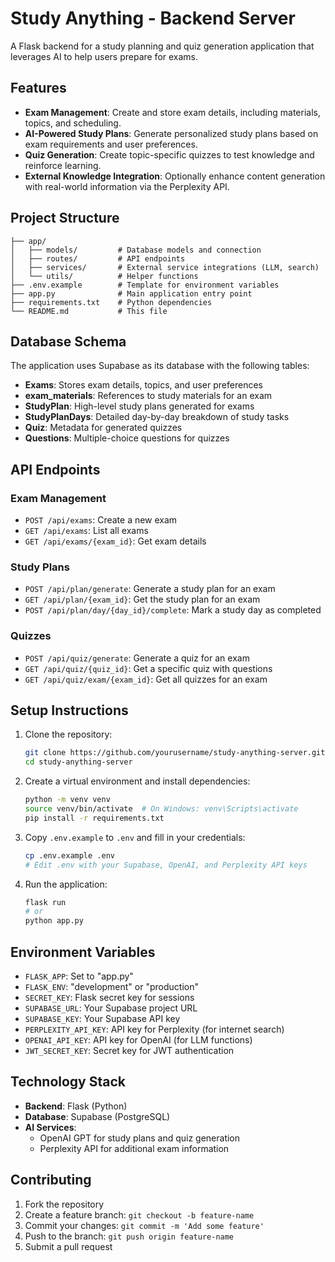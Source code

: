 # Study Anything - Backend Server

A Flask backend for a study planning and quiz generation application that leverages AI to help users prepare for exams.

## Features

- **Exam Management**: Create and store exam details, including materials, topics, and scheduling.
- **AI-Powered Study Plans**: Generate personalized study plans based on exam requirements and user preferences.
- **Quiz Generation**: Create topic-specific quizzes to test knowledge and reinforce learning.
- **External Knowledge Integration**: Optionally enhance content generation with real-world information via the Perplexity API.

## Project Structure

```
├── app/
│   ├── models/         # Database models and connection
│   ├── routes/         # API endpoints
│   ├── services/       # External service integrations (LLM, search)
│   └── utils/          # Helper functions
├── .env.example        # Template for environment variables
├── app.py              # Main application entry point
├── requirements.txt    # Python dependencies
└── README.md           # This file
```

## Database Schema

The application uses Supabase as its database with the following tables:

- **Exams**: Stores exam details, topics, and user preferences
- **exam_materials**: References to study materials for an exam
- **StudyPlan**: High-level study plans generated for exams
- **StudyPlanDays**: Detailed day-by-day breakdown of study tasks
- **Quiz**: Metadata for generated quizzes
- **Questions**: Multiple-choice questions for quizzes

## API Endpoints

### Exam Management
- `POST /api/exams`: Create a new exam
- `GET /api/exams`: List all exams
- `GET /api/exams/{exam_id}`: Get exam details

### Study Plans
- `POST /api/plan/generate`: Generate a study plan for an exam
- `GET /api/plan/{exam_id}`: Get the study plan for an exam
- `POST /api/plan/day/{day_id}/complete`: Mark a study day as completed

### Quizzes
- `POST /api/quiz/generate`: Generate a quiz for an exam
- `GET /api/quiz/{quiz_id}`: Get a specific quiz with questions
- `GET /api/quiz/exam/{exam_id}`: Get all quizzes for an exam

## Setup Instructions

1. Clone the repository:
   ```bash
   git clone https://github.com/yourusername/study-anything-server.git
   cd study-anything-server
   ```

2. Create a virtual environment and install dependencies:
   ```bash
   python -m venv venv
   source venv/bin/activate  # On Windows: venv\Scripts\activate
   pip install -r requirements.txt
   ```

3. Copy `.env.example` to `.env` and fill in your credentials:
   ```bash
   cp .env.example .env
   # Edit .env with your Supabase, OpenAI, and Perplexity API keys
   ```

4. Run the application:
   ```bash
   flask run
   # or
   python app.py
   ```

## Environment Variables

- `FLASK_APP`: Set to "app.py"
- `FLASK_ENV`: "development" or "production"
- `SECRET_KEY`: Flask secret key for sessions
- `SUPABASE_URL`: Your Supabase project URL
- `SUPABASE_KEY`: Your Supabase API key
- `PERPLEXITY_API_KEY`: API key for Perplexity (for internet search)
- `OPENAI_API_KEY`: API key for OpenAI (for LLM functions)
- `JWT_SECRET_KEY`: Secret key for JWT authentication

## Technology Stack

- **Backend**: Flask (Python)
- **Database**: Supabase (PostgreSQL)
- **AI Services**: 
  - OpenAI GPT for study plans and quiz generation
  - Perplexity API for additional exam information

## Contributing

1. Fork the repository
2. Create a feature branch: `git checkout -b feature-name`
3. Commit your changes: `git commit -m 'Add some feature'`
4. Push to the branch: `git push origin feature-name`
5. Submit a pull request 